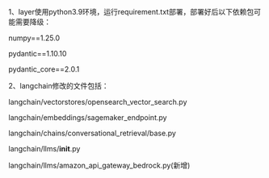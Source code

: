 1、layer使用python3.9环境，运行requirement.txt部署，部署好后以下依赖包可能需要降级：

numpy==1.25.0

pydantic==1.10.10

pydantic_core==2.0.1


2、langchain修改的文件包括：

langchain/vectorstores/opensearch_vector_search.py

langchain/embeddings/sagemaker_endpoint.py

langchain/chains/conversational_retrieval/base.py

langchain/llms/__init__.py

langchain/llms/amazon_api_gateway_bedrock.py(新增)


